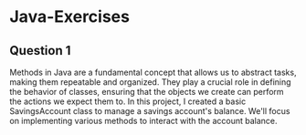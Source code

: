 # Java-Exercises
## Question 1
Methods in Java are a fundamental concept that allows us to abstract tasks, making them repeatable and organized. They play a crucial role in defining the behavior of classes, ensuring that the objects we create can perform the actions we expect them to. 
In this project, I created a basic SavingsAccount class to manage a savings account's balance. We'll focus on implementing various methods to interact with the account balance.
